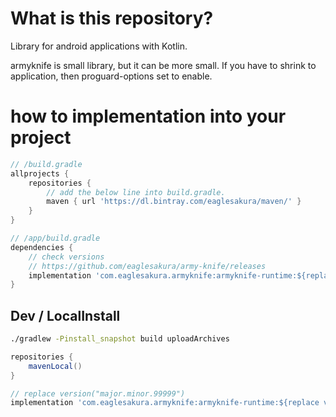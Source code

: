 # What is this repository?

Library for android applications with Kotlin.

armyknife is small library, but it can be more small.
If you have to shrink to application, then proguard-options set to enable.

# how to implementation into your project

```groovy
// /build.gradle
allprojects {
    repositories {
        // add the below line into build.gradle.
        maven { url 'https://dl.bintray.com/eaglesakura/maven/' }
    }
}

// /app/build.gradle
dependencies {
    // check versions
    // https://github.com/eaglesakura/army-knife/releases
    implementation 'com.eaglesakura.armyknife:armyknife-runtime:${replace version}'
}
```

## Dev / LocalInstall

```sh
./gradlew -Pinstall_snapshot build uploadArchives
```

```groovy
repositories {
    mavenLocal()
}

// replace version("major.minor.99999")
implementation 'com.eaglesakura.armyknife:armyknife-runtime:${replace version}'
```
